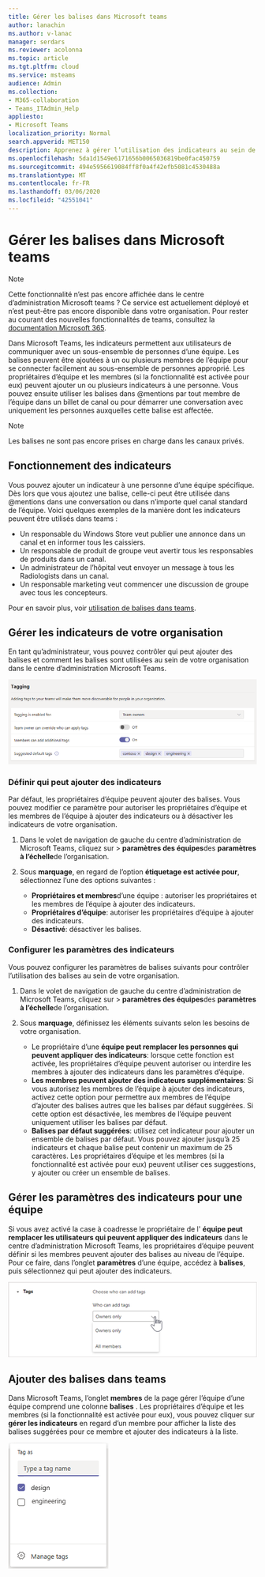 ```yaml
---
title: Gérer les balises dans Microsoft teams
author: lanachin
ms.author: v-lanac
manager: serdars
ms.reviewer: acolonna
ms.topic: article
ms.tgt.pltfrm: cloud
ms.service: msteams
audience: Admin
ms.collection:
- M365-collaboration
- Teams_ITAdmin_Help
appliesto:
- Microsoft Teams
localization_priority: Normal
search.appverid: MET150
description: Apprenez à gérer l’utilisation des indicateurs au sein de votre organisation dans Microsoft Teams.
ms.openlocfilehash: 5da1d1549e6171656b0065036819be0fac450759
ms.sourcegitcommit: 494e5956619084ff8f0a4f42efb5081c4530488a
ms.translationtype: MT
ms.contentlocale: fr-FR
ms.lasthandoff: 03/06/2020
ms.locfileid: "42551041"
---
```

# <a name="manage-tags-in-microsoft-teams"></a>Gérer les balises dans Microsoft teams

> [!NOTE]
> Cette fonctionnalité n’est pas encore affichée dans le centre d’administration Microsoft teams ? Ce service est actuellement déployé et n’est peut-être pas encore disponible dans votre organisation. Pour rester au courant des nouvelles fonctionnalités de teams, consultez la [documentation Microsoft 365](https://www.microsoft.com/microsoft-365/roadmap?filters=&searchterms=microsoft%2Cteams).

Dans Microsoft Teams, les indicateurs permettent aux utilisateurs de communiquer avec un sous-ensemble de personnes d’une équipe. Les balises peuvent être ajoutées à un ou plusieurs membres de l’équipe pour se connecter facilement au sous-ensemble de personnes approprié. Les propriétaires d’équipe et les membres (si la fonctionnalité est activée pour eux) peuvent ajouter un ou plusieurs indicateurs à une personne. Vous pouvez ensuite utiliser les balises dans @mentions par tout membre de l’équipe dans un billet de canal ou pour démarrer une conversation avec uniquement les personnes auxquelles cette balise est affectée.

> [!NOTE]
> Les balises ne sont pas encore prises en charge dans les canaux privés.

## <a name="how-tags-work"></a>Fonctionnement des indicateurs

Vous pouvez ajouter un indicateur à une personne d’une équipe spécifique. Dès lors que vous ajoutez une balise, celle-ci peut être utilisée dans @mentions dans une conversation ou dans n’importe quel canal standard de l’équipe. Voici quelques exemples de la manière dont les indicateurs peuvent être utilisés dans teams :

- Un responsable du Windows Store veut publier une annonce dans un canal et en informer tous les caissiers.
- Un responsable de produit de groupe veut avertir tous les responsables de produits dans un canal.
- Un administrateur de l’hôpital veut envoyer un message à tous les Radiologists dans un canal.
- Un responsable marketing veut commencer une discussion de groupe avec tous les concepteurs. 

Pour en savoir plus, voir [utilisation de balises dans teams](https://support.office.com/article/using-tags-in-teams-667bd56f-32b8-4118-9a0b-56807c96d91e).

## <a name="manage-tags-for-your-organization"></a>Gérer les indicateurs de votre organisation

En tant qu’administrateur, vous pouvez contrôler qui peut ajouter des balises et comment les balises sont utilisées au sein de votre organisation dans le centre d’administration Microsoft Teams.

![Capture d’écran des paramètres de marquage dans le centre d’administration Microsoft teams](media/manage-tags-admin-settings.png)

### <a name="set-who-can-add-tags"></a>Définir qui peut ajouter des indicateurs

Par défaut, les propriétaires d’équipe peuvent ajouter des balises. Vous pouvez modifier ce paramètre pour autoriser les propriétaires d’équipe et les membres de l’équipe à ajouter des indicateurs ou à désactiver les indicateurs de votre organisation.

1. Dans le volet de navigation de gauche du centre d’administration de Microsoft Teams, cliquez sur > **paramètres des équipes**des **paramètres à l’échelle**de l’organisation.
2. Sous **marquage**, en regard de l’option **étiquetage est activée pour**, sélectionnez l’une des options suivantes :

    - **Propriétaires et membres**d’une équipe : autoriser les propriétaires et les membres de l’équipe à ajouter des indicateurs.
    - **Propriétaires d’équipe**: autoriser les propriétaires d’équipe à ajouter des indicateurs.
    - **Désactivé**: désactiver les balises.

### <a name="configure-tags-settings"></a>Configurer les paramètres des indicateurs

Vous pouvez configurer les paramètres de balises suivants pour contrôler l’utilisation des balises au sein de votre organisation.

1. Dans le volet de navigation de gauche du centre d’administration de Microsoft Teams, cliquez sur > **paramètres des équipes**des **paramètres à l’échelle**de l’organisation.
2. Sous **marquage**, définissez les éléments suivants selon les besoins de votre organisation.

    - Le propriétaire d’une **équipe peut remplacer les personnes qui peuvent appliquer des indicateurs**: lorsque cette fonction est activée, les propriétaires d’équipe peuvent autoriser ou interdire les membres à ajouter des indicateurs dans les paramètres d’équipe.
    - **Les membres peuvent ajouter des indicateurs supplémentaires**: Si vous autorisez les membres de l’équipe à ajouter des indicateurs, activez cette option pour permettre aux membres de l’équipe d’ajouter des balises autres que les balises par défaut suggérées. Si cette option est désactivée, les membres de l’équipe peuvent uniquement utiliser les balises par défaut.
    - **Balises par défaut suggérées**: utilisez cet indicateur pour ajouter un ensemble de balises par défaut. Vous pouvez ajouter jusqu’à 25 indicateurs et chaque balise peut contenir un maximum de 25 caractères. Les propriétaires d’équipe et les membres (si la fonctionnalité est activée pour eux) peuvent utiliser ces suggestions, y ajouter ou créer un ensemble de balises.

## <a name="manage-tags-settings-for-a-team"></a>Gérer les paramètres des indicateurs pour une équipe

Si vous avez activé la case à coadresse le propriétaire de l' **équipe peut remplacer les utilisateurs qui peuvent appliquer des indicateurs** dans le centre d’administration Microsoft Teams, les propriétaires d’équipe peuvent définir si les membres peuvent ajouter des balises au niveau de l’équipe. Pour ce faire, dans l’onglet **paramètres** d’une équipe, accédez à **balises**, puis sélectionnez qui peut ajouter des indicateurs.

![Capture d’écran du paramètre balises au niveau de l’équipe](media/manage-tags-team-settings.png)

## <a name="add-tags-in-teams"></a>Ajouter des balises dans teams

Dans Microsoft Teams, l’onglet **membres** de la page gérer l’équipe d’une équipe comprend une colonne **balises** . Les propriétaires d’équipe et les membres (si la fonctionnalité est activée pour eux), vous pouvez cliquer sur **gérer les indicateurs** en regard d’un membre pour afficher la liste des balises suggérées pour ce membre et ajouter des indicateurs à la liste.

![Capture d’écran de l’application de balises dans le client teams ](media/manage-tags-teams.png) 
